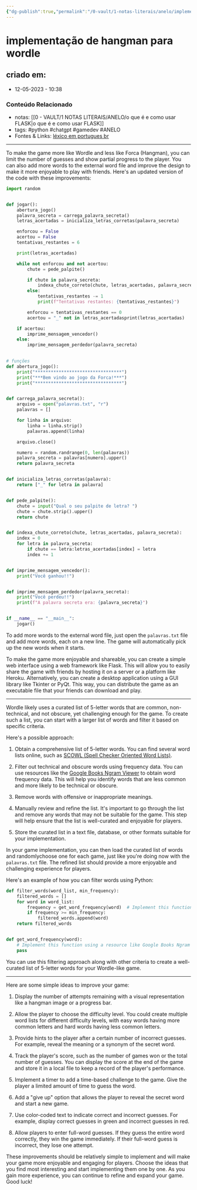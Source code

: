 ```yaml
---
{"dg-publish":true,"permalink":"/0-vault/1-notas-literais/anelo/implementacao-de-hangman-para-wordle/","tags":["python","chatgpt","gamedev","ANELO"],"dgHomeLink":true,"dgShowLocalGraph":true,"dgShowFileTree":true,"dgEnableSearch":true,"noteIcon":""}
---
```


# implementação de hangman para wordle

## criado em: 
-  12-05-2023 - 10:38

### Conteúdo Relacionado
- notas: [[0 - VAULT/1 NOTAS LITERAIS/ANELO/o que é e como usar FLASK\|o que é e como usar FLASK]]
- tags: #python #chatgpt #gamedev #ANELO 
- Fontes & Links: [léxico em portugues br](https://github.com/fserb/pt-br)

---

To make the game more like Wordle and less like Forca (Hangman), you can limit the number of guesses and show partial progress to the player. You can also add more words to the external word file and improve the design to make it more enjoyable to play with friends. Here's an updated version of the code with these improvements:

```python
import random


def jogar():
    abertura_jogo()
    palavra_secreta = carrega_palavra_secreta()
    letras_acertadas = inicializa_letras_corretas(palavra_secreta)

    enforcou = False
    acertou = False
    tentativas_restantes = 6

    print(letras_acertadas)

    while not enforcou and not acertou:
        chute = pede_palpite()

        if chute in palavra_secreta:
            indexa_chute_correto(chute, letras_acertadas, palavra_secreta)
        else:
            tentativas_restantes -= 1
            print(f"Tentativas restantes: {tentativas_restantes}")

        enforcou = tentativas_restantes == 0
        acertou = "_" not in letras_acertadasprint(letras_acertadas)

    if acertou:
        imprime_mensagem_vencedor()
    else:
        imprime_mensagem_perdedor(palavra_secreta)
    

# funções
def abertura_jogo():
    print("*********************************")
    print("***Bem vindo ao jogo da Forca!***")
    print("*********************************")


def carrega_palavra_secreta():
    arquivo = open("palavras.txt", "r")
    palavras = []

    for linha in arquivo:
        linha = linha.strip()
        palavras.append(linha)

    arquivo.close()

    numero = random.randrange(0, len(palavras))
    palavra_secreta = palavras[numero].upper()
    return palavra_secreta


def inicializa_letras_corretas(palavra):
    return ["_" for letra in palavra]


def pede_palpite():
    chute = input("Qual o seu palpite de letra? ")
    chute = chute.strip().upper()
    return chute


def indexa_chute_correto(chute, letras_acertadas, palavra_secreta):
    index = 0
    for letra in palavra_secreta:
        if chute == letra:letras_acertadas[index] = letra
        index += 1


def imprime_mensagem_vencedor():
    print("Você ganhou!!")


def imprime_mensagem_perdedor(palavra_secreta):
    print("Você perdeu!!")
    print(f"A palavra secreta era: {palavra_secreta}")


if __name__ == "__main__":
    jogar()
```

To add more words to the external word file, just open the `palavras.txt` file and add more words, each on a new line. The game will automatically pick up the new words when it starts.

To make the game more enjoyable and shareable, you can create a simple web interface using a web framework like Flask. This will allow you to easily share the game with friends by hosting it on a server or a platform like Heroku. Alternatively, you can create a desktop application using a GUI library like Tkinter or PyQt. This way, you can distribute the game as an executable file that your friends can download and play.

---

Wordle likely uses a curated list of 5-letter words that are common, non-technical, and not obscure, yet challenging enough for the game. To create such a list, you can start with a larger list of words and filter it based on specific criteria.

Here's a possible approach:

1. Obtain a comprehensive list of 5-letter words. You can find several word lists online, such as [SCOWL (Spell Checker Oriented Word Lists)](http://wordlist.aspell.net/).

2. Filter out technical and obscure words using frequency data. You can use resources like the [Google Books Ngram Viewer](https://books.google.com/ngrams) to obtain word frequency data. This will help you identify words that are less common and more likely to be technical or obscure.

3. Remove words with offensive or inappropriate meanings.

4. Manually review and refine the list. It's important to go through the list and remove any words that may not be suitable for the game. This step will help ensure that the list is well-curated and enjoyable for players.

5. Store the curated list in a text file, database, or other formats suitable for your implementation.

In your game implementation, you can then load the curated list of words and randomlychoose one for each game, just like you're doing now with the `palavras.txt` file. The refined list should provide a more enjoyable and challenging experience for players.

Here's an example of how you can filter words using Python:

```python
def filter_words(word_list, min_frequency):
    filtered_words = []
    for word in word_list:
        frequency = get_word_frequency(word)  # Implement this function to get the word frequency
        if frequency >= min_frequency:
            filtered_words.append(word)
    return filtered_words


def get_word_frequency(word):
    # Implement this function using a resource like Google Books Ngram Viewer or another frequency database.
    pass
```

You can use this filtering approach along with other criteria to create a well-curated list of 5-letter words for your Wordle-like game.

---

Here are some simple ideas to improve your game:

1. Display the number of attempts remaining with a visual representation like a hangman image or a progress bar.

2. Allow the player to choose the difficulty level. You could create multiple word lists for different difficulty levels, with easy words having more common letters and hard words having less common letters.

3. Provide hints to the player after a certain number of incorrect guesses. For example, reveal the meaning or a synonym of the secret word.

4. Track the player's score, such as the number of games won or the total number of guesses. You can display the score at the end of the game and store it in a local file to keep a record of the player's performance.

5. Implement a timer to add a time-based challenge to the game. Give the player a limited amount of time to guess the word.

6. Add a "give up" option that allows the player to reveal the secret word and start a new game.

7. Use color-coded text to indicate correct and incorrect guesses. For example, display correct guesses in green and incorrect guesses in red.

8. Allow players to enter full-word guesses. If they guess the entire word correctly, they win the game immediately. If their full-word guess is incorrect, they lose one attempt.

These improvements should be relatively simple to implement and will make your game more enjoyable and engaging for players. Choose the ideas that you find most interesting and start implementing them one by one. As you gain more experience, you can continue to refine and expand your game. Good luck!